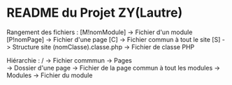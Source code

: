 # README du Projet ZY(Lautre)
Rangement des fichiers :
	[M!nomModule] -> Fichier d'un module
	[P!nomPage] -> Fichier d'une page
	[C] -> Fichier commun à tout le site
	[S] -> Structure site
	(nomClasse).classe.php -> Fichier de classe PHP
	

Hiérarchie : 
	/
		-> Fichier commmun
		-> Pages	
			-> Dossier d'une page
				-> Fichier de la page commun à tout les modules
				-> Modules
					-> Fichier du module
    
